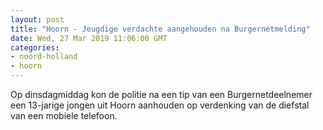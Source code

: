 ```yaml
---
layout: post
title: "Hoorn - Jeugdige verdachte aangehouden na Burgernetmelding"
date: Wed, 27 Mar 2019 11:06:00 GMT
categories: 
- noord-holland 
- hoorn 
---
```


Op dinsdagmiddag kon de politie na een tip van een Burgernetdeelnemer een 13-jarige jongen uit Hoorn aanhouden op verdenking van de diefstal van een mobiele telefoon.
